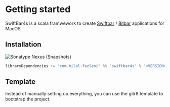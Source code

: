 # Getting started

SwiftBar4s is a scala framwework to create [Swiftbar](https://github.com/swiftbar/SwiftBar) / [Bitbar](https://github.com/matryer/bitbar) applications for MacOS

## Installation

![Sonatype Nexus (Snapshots)](https://img.shields.io/nexus/s/com.bilal-fazlani/swiftbar4s_3.0.0-M3?label=SNAPSHOT%20VERSION&server=https%3A%2F%2Foss.sonatype.org&style=for-the-badge)

```scala
libraryDependencies += "com.bilal-fazlani" %% "swiftbar4s" % "<VERSION>"
```

## Template

Instead of manually setting up everything, you can use the gitr8 template to bootstrap the project.

